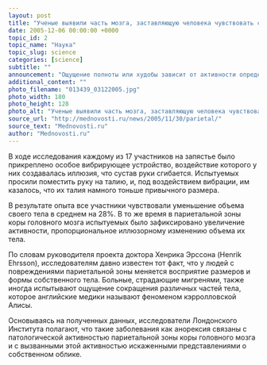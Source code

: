 ```yaml
---
layout: post
title: "Ученые выявили часть мозга, заставляющую человека чувствовать себя толстым"
date: 2005-12-06 00:00:00 +0000
topic_id: 2
topic_name: "Наука"
topic_slug: science
categories: [science]
subtitle: ""
announcement: "Ощущение полноты или худобы зависит от активности определенной зоны головного мозга, полагают авторы исследования, проведенного в Лондонском Институте Неврологии."
additional_content: ""
photo_filename: "013439_03122005.jpg"
photo_width: 180
photo_height: 128
photo_alt: "Ученые выявили часть мозга, заставляющую человека чувствовать себя толстым"
source_url: "http://mednovosti.ru/news/2005/11/30/parietal/"
source_text: "Mednovosti.ru"
author: "Mednovosti.ru"
---
```

В ходе исследования каждому из 17 участников на запястье было прикреплено особое вибрирующее устройство, воздействие которого у них создавалась иллюзия, что сустав руки сгибается. Испытуемых просили поместить руку на талию, и, под воздействием вибрации, им казалось, что их талия намного тоньше привычного размера.

В результате опыта все участники чувствовали уменьшение объема своего тела в среднем на 28%. В то же время в париетальной зоны коры головного мозга испытуемых было зафиксировано увеличение активности, пропорциональное иллюзорному изменению объема их тела.

По словам руководителя проекта доктора Хенрика Эрссона (Henrik Ehrsson), исследователям давно известен тот факт, что у людей с повреждениями париетальной зоны меняется восприятие размеров и формы собственного тела. Больные, страдающие мигренями, также иногда испытывают ощущение сокращения различных частей тела, которое английские медики называют феноменом кэрролловской Алисы.

Основываясь на полученных данных, исследователи Лондонского Института полагают, что такие заболевания как анорексия связаны с патологической активностью париетальной зоны коры головного мозга и с вызванными этой активностью искаженными представлениями о собственном облике.
